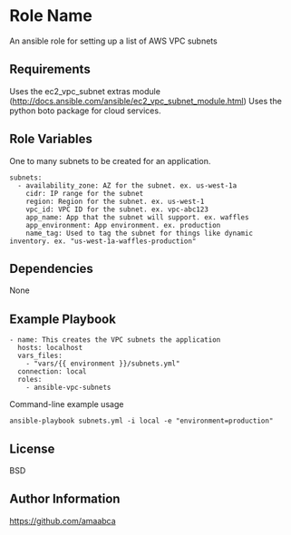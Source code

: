Role Name
=========

An ansible role for setting up a list of AWS VPC subnets

Requirements
------------

Uses the ec2_vpc_subnet extras module (http://docs.ansible.com/ansible/ec2_vpc_subnet_module.html)
Uses the python boto package for cloud services.

Role Variables
--------------

One to many subnets to be created for an application.

```
subnets:
  - availability_zone: AZ for the subnet. ex. us-west-1a
    cidr: IP range for the subnet
    region: Region for the subnet. ex. us-west-1
    vpc_id: VPC ID for the subnet. ex. vpc-abc123
    app_name: App that the subnet will support. ex. waffles
    app_environment: App environment. ex. production
    name_tag: Used to tag the subnet for things like dynamic inventory. ex. "us-west-1a-waffles-production"
```

Dependencies
------------

None

Example Playbook
----------------


```
- name: This creates the VPC subnets the application
  hosts: localhost
  vars_files:
    - "vars/{{ environment }}/subnets.yml"
  connection: local
  roles:
    - ansible-vpc-subnets
```

Command-line example usage

```ansible-playbook subnets.yml -i local -e "environment=production"```

License
-------

BSD

Author Information
------------------

https://github.com/amaabca
